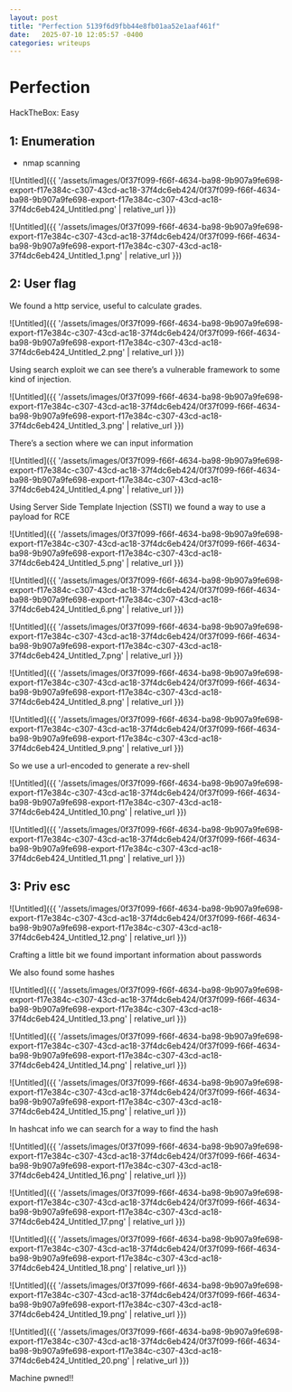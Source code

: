 ```yaml
---
layout: post
title: "Perfection 5139f6d9fbb44e8fb01aa52e1aaf461f"
date:   2025-07-10 12:05:57 -0400
categories: writeups
---
```


# Perfection

HackTheBox: Easy

## 1: Enumeration

- nmap scanning

![Untitled]({{ '/assets/images/0f37f099-f66f-4634-ba98-9b907a9fe698-export-f17e384c-c307-43cd-ac18-37f4dc6eb424/0f37f099-f66f-4634-ba98-9b907a9fe698-export-f17e384c-c307-43cd-ac18-37f4dc6eb424_Untitled.png' | relative_url }})

![Untitled]({{ '/assets/images/0f37f099-f66f-4634-ba98-9b907a9fe698-export-f17e384c-c307-43cd-ac18-37f4dc6eb424/0f37f099-f66f-4634-ba98-9b907a9fe698-export-f17e384c-c307-43cd-ac18-37f4dc6eb424_Untitled_1.png' | relative_url }})

## 2: User flag

We found a http service, useful to calculate grades.

![Untitled]({{ '/assets/images/0f37f099-f66f-4634-ba98-9b907a9fe698-export-f17e384c-c307-43cd-ac18-37f4dc6eb424/0f37f099-f66f-4634-ba98-9b907a9fe698-export-f17e384c-c307-43cd-ac18-37f4dc6eb424_Untitled_2.png' | relative_url }})

Using search exploit we can see there’s a vulnerable framework to some kind of injection.

![Untitled]({{ '/assets/images/0f37f099-f66f-4634-ba98-9b907a9fe698-export-f17e384c-c307-43cd-ac18-37f4dc6eb424/0f37f099-f66f-4634-ba98-9b907a9fe698-export-f17e384c-c307-43cd-ac18-37f4dc6eb424_Untitled_3.png' | relative_url }})

There’s a section where we can input information

![Untitled]({{ '/assets/images/0f37f099-f66f-4634-ba98-9b907a9fe698-export-f17e384c-c307-43cd-ac18-37f4dc6eb424/0f37f099-f66f-4634-ba98-9b907a9fe698-export-f17e384c-c307-43cd-ac18-37f4dc6eb424_Untitled_4.png' | relative_url }})

Using Server Side Template Injection (SSTI) we found a way to use a payload for RCE

![Untitled]({{ '/assets/images/0f37f099-f66f-4634-ba98-9b907a9fe698-export-f17e384c-c307-43cd-ac18-37f4dc6eb424/0f37f099-f66f-4634-ba98-9b907a9fe698-export-f17e384c-c307-43cd-ac18-37f4dc6eb424_Untitled_5.png' | relative_url }})

![Untitled]({{ '/assets/images/0f37f099-f66f-4634-ba98-9b907a9fe698-export-f17e384c-c307-43cd-ac18-37f4dc6eb424/0f37f099-f66f-4634-ba98-9b907a9fe698-export-f17e384c-c307-43cd-ac18-37f4dc6eb424_Untitled_6.png' | relative_url }})

![Untitled]({{ '/assets/images/0f37f099-f66f-4634-ba98-9b907a9fe698-export-f17e384c-c307-43cd-ac18-37f4dc6eb424/0f37f099-f66f-4634-ba98-9b907a9fe698-export-f17e384c-c307-43cd-ac18-37f4dc6eb424_Untitled_7.png' | relative_url }})

![Untitled]({{ '/assets/images/0f37f099-f66f-4634-ba98-9b907a9fe698-export-f17e384c-c307-43cd-ac18-37f4dc6eb424/0f37f099-f66f-4634-ba98-9b907a9fe698-export-f17e384c-c307-43cd-ac18-37f4dc6eb424_Untitled_8.png' | relative_url }})

![Untitled]({{ '/assets/images/0f37f099-f66f-4634-ba98-9b907a9fe698-export-f17e384c-c307-43cd-ac18-37f4dc6eb424/0f37f099-f66f-4634-ba98-9b907a9fe698-export-f17e384c-c307-43cd-ac18-37f4dc6eb424_Untitled_9.png' | relative_url }})

So we use a url-encoded to generate a rev-shell

![Untitled]({{ '/assets/images/0f37f099-f66f-4634-ba98-9b907a9fe698-export-f17e384c-c307-43cd-ac18-37f4dc6eb424/0f37f099-f66f-4634-ba98-9b907a9fe698-export-f17e384c-c307-43cd-ac18-37f4dc6eb424_Untitled_10.png' | relative_url }})

![Untitled]({{ '/assets/images/0f37f099-f66f-4634-ba98-9b907a9fe698-export-f17e384c-c307-43cd-ac18-37f4dc6eb424/0f37f099-f66f-4634-ba98-9b907a9fe698-export-f17e384c-c307-43cd-ac18-37f4dc6eb424_Untitled_11.png' | relative_url }})

## 3: Priv esc

![Untitled]({{ '/assets/images/0f37f099-f66f-4634-ba98-9b907a9fe698-export-f17e384c-c307-43cd-ac18-37f4dc6eb424/0f37f099-f66f-4634-ba98-9b907a9fe698-export-f17e384c-c307-43cd-ac18-37f4dc6eb424_Untitled_12.png' | relative_url }})

Crafting a little bit we found important information about passwords

We also found some hashes 

![Untitled]({{ '/assets/images/0f37f099-f66f-4634-ba98-9b907a9fe698-export-f17e384c-c307-43cd-ac18-37f4dc6eb424/0f37f099-f66f-4634-ba98-9b907a9fe698-export-f17e384c-c307-43cd-ac18-37f4dc6eb424_Untitled_13.png' | relative_url }})

![Untitled]({{ '/assets/images/0f37f099-f66f-4634-ba98-9b907a9fe698-export-f17e384c-c307-43cd-ac18-37f4dc6eb424/0f37f099-f66f-4634-ba98-9b907a9fe698-export-f17e384c-c307-43cd-ac18-37f4dc6eb424_Untitled_14.png' | relative_url }})

![Untitled]({{ '/assets/images/0f37f099-f66f-4634-ba98-9b907a9fe698-export-f17e384c-c307-43cd-ac18-37f4dc6eb424/0f37f099-f66f-4634-ba98-9b907a9fe698-export-f17e384c-c307-43cd-ac18-37f4dc6eb424_Untitled_15.png' | relative_url }})

In hashcat info we can search for a way to find the hash

![Untitled]({{ '/assets/images/0f37f099-f66f-4634-ba98-9b907a9fe698-export-f17e384c-c307-43cd-ac18-37f4dc6eb424/0f37f099-f66f-4634-ba98-9b907a9fe698-export-f17e384c-c307-43cd-ac18-37f4dc6eb424_Untitled_16.png' | relative_url }})

![Untitled]({{ '/assets/images/0f37f099-f66f-4634-ba98-9b907a9fe698-export-f17e384c-c307-43cd-ac18-37f4dc6eb424/0f37f099-f66f-4634-ba98-9b907a9fe698-export-f17e384c-c307-43cd-ac18-37f4dc6eb424_Untitled_17.png' | relative_url }})

![Untitled]({{ '/assets/images/0f37f099-f66f-4634-ba98-9b907a9fe698-export-f17e384c-c307-43cd-ac18-37f4dc6eb424/0f37f099-f66f-4634-ba98-9b907a9fe698-export-f17e384c-c307-43cd-ac18-37f4dc6eb424_Untitled_18.png' | relative_url }})

![Untitled]({{ '/assets/images/0f37f099-f66f-4634-ba98-9b907a9fe698-export-f17e384c-c307-43cd-ac18-37f4dc6eb424/0f37f099-f66f-4634-ba98-9b907a9fe698-export-f17e384c-c307-43cd-ac18-37f4dc6eb424_Untitled_19.png' | relative_url }})

![Untitled]({{ '/assets/images/0f37f099-f66f-4634-ba98-9b907a9fe698-export-f17e384c-c307-43cd-ac18-37f4dc6eb424/0f37f099-f66f-4634-ba98-9b907a9fe698-export-f17e384c-c307-43cd-ac18-37f4dc6eb424_Untitled_20.png' | relative_url }})

Machine pwned!!
<script src="{{ '/assets/js/matrix-overlay.js' | relative_url }}"></script>
